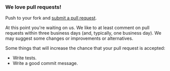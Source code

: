 ### We love pull requests! 

Push to your fork and [submit a pull request](https://github.com/wealthbot-io/wealthbot/compare).

At this point you're waiting on us. We like to at least comment on pull requests within three business days (and, typically, one business day). We may suggest some changes or improvements or alternatives.

Some things that will increase the chance that your pull request is accepted:

* Write tests.
* Write a good commit message.

